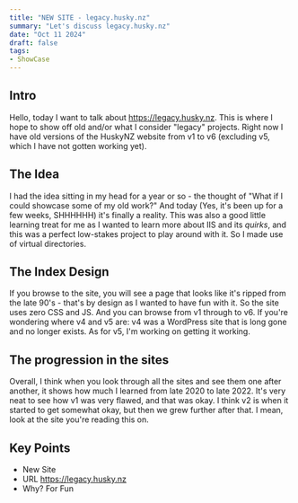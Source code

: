 ```yaml
---
title: "NEW SITE - legacy.husky.nz"
summary: "Let's discuss legacy.husky.nz"
date: "Oct 11 2024"
draft: false
tags:
- ShowCase
---
```


## Intro
Hello, today I want to talk about https://legacy.husky.nz. This is where I hope to show off old and/or what I consider "legacy" projects. Right now I have old versions of the HuskyNZ website from v1 to v6 (excluding v5, which I have not gotten working yet).

## The Idea
I had the idea sitting in my head for a year or so - the thought of "What if I could showcase some of my old work?" And today (Yes, it's been up for a few weeks, SHHHHHH) it's finally a reality. This was also a good little learning treat for me as I wanted to learn more about IIS and its *quirks*, and this was a perfect low-stakes project to play around with it. So I made use of virtual directories.

## The Index Design 
If you browse to the site, you will see a page that looks like it's ripped from the late 90's - that's by design as I wanted to have fun with it. So the site uses zero CSS and JS. And you can browse from v1 through to v6. If you're wondering where v4 and v5 are: v4 was a WordPress site that is long gone and no longer exists. As for v5, I'm working on getting it working.

## The progression in the sites
Overall, I think when you look through all the sites and see them one after another, it shows how much I learned from late 2020 to late 2022. It's very neat to see how v1 was very flawed, and that was okay. I think v2 is when it started to get somewhat okay, but then we grew further after that. I mean, look at the site you're reading this on.

## Key Points
* New Site 
* URL https://legacy.husky.nz
* Why? For Fun